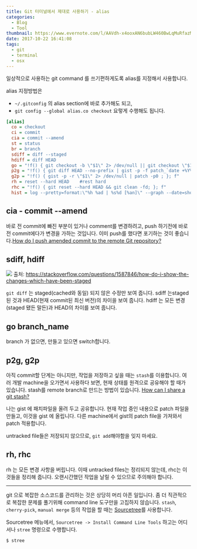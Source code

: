 ```yaml
---
title: Git 터미널에서 제대로 사용하기 - alias
categories:
  - Blog
  - Tool
thumbnail: https://www.evernote.com/l/AAVdh-x4ooxAN6bubLW460BwLqMuRfazMngB/image.png
date: 2017-10-22 16:41:08
tags:
  - git
  - terminal
  - osx
---
```


일상적으로 사용하는 git command 를 쓰기편하게도록 alias를 지정해서 사용합니다.

alias 지정방법은 
 - `~/.gitconfig` 의 alias section에 바로 추가해도 되고,
 - `git config --global alias.co checkout` 요렇게 수행해도 됩니다.

```ini ~/.gitconfig
[alias]
  co = checkout
  ci = commit
  cia = commit --amend
  st = status
  br = branch
  sdiff = diff --staged
  hdiff = diff HEAD
  go = "!f() { git checkout -b \"$1\" 2> /dev/null || git checkout \"$1\"; }; f"
  p2g = "!f() { git diff HEAD --no-prefix | gist -p -f patch_`date +%Y%m%d`.patch; }; f"
  g2p = "!f() { gist -p -r \"$1\" 2> /dev/null | patch -p0 ; }; f"
  rh = reset --hard HEAD    #rest hard
  rhc = "!f() { git reset --hard HEAD && git clean -fd; }; f"
  hist = log --pretty=format:\"%h %ad | %s%d [%an]\" --graph --date=short
```

## cia - commit --amend

바로 전 commit에 빠진 부분이 있거나 comment를 변경하려고, push 하기전에 바로 전 commit에다가 변경을 가하는 것입니다. 이미 push를 했다면 포기하는 것이 좋습니다.[How do I push amended commit to the remote Git repository?
](https://stackoverflow.com/questions/253055/how-do-i-push-amended-commit-to-the-remote-git-repository)

## sdiff, hdiff

![](https://i.stack.imgur.com/tVHYO.png)
출처: https://stackoverflow.com/questions/1587846/how-do-i-show-the-changes-which-have-been-staged

`git diff` 는 staged(cached와 동일) 되지 않은 수정만 보여 줍니다.
sdiff 는staged된 것과 HEAD(현재 commit된 최신 버전)의 차이을 보여 줍니다.
hdiff 는 모든 변경(staged 됐든 말든)과 HEAD의 차이를 보여 줍니다.

## go branch_name

branch 가 없으면, 만들고 있으면 switch합니다.

## p2g, g2p 

아직 commit할 단계는 아니지만, 작업을 저장하고 싶을 때는 `stash`를 이용합니다. 여러 개발 machine을 오가면서 사용하다 보면, 현재 상태를 원격으로 공유해야 할 때가 있습니다. stash를 remote branch로 만드는 방법이 있습니다. [How can I share a git stash?](https://superuser.com/questions/409228/how-can-i-share-a-git-stash)

나는 gist 에 패치파일을 올려 두고 공유합니다. 현재 작업 중인 내용으로 patch 파일을 만들고, 이것을 gist 에 올립니다. 다른 machine에서 gist의 patch file을 가져와서 patch 적용합니다.

untracked file들은 저장되지 않으므로, `git add`해야함을 잊지 마세요.

## rh, rhc
rh 는 모든 변경 사항을 버립니다. 이때 untracked files는 정리되지 않는데, rhc는 이것들을 정리해 줍니다.
오랜시간했던 작업을 날릴 수 있으므로 주의해야 합니다.

---

git 으로 복잡한 소스코드를 관리하는 것은 상당히 머리 아픈 일입니다. 좀 더 직관적으로 복잡한 문제를 풀기위해 command line 도구만을 고집하지 않습니다. `stash`, `cherry-pick`, `manual merge` 등의 작업을 할 때는 [Sourcetree](https://www.sourcetreeapp.com/)를 사용합니다.

Sourcetree 메뉴에서, `Sourcetree -> Install Command Line Tools` 하고는 어디서나 `stree` 명령으로 수행합니다.
```
$ stree
```
